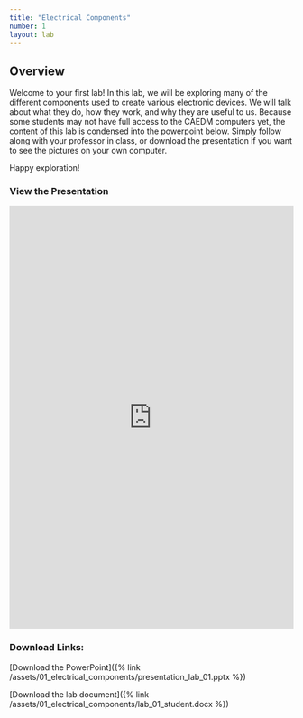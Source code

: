 ```yaml
---
title: "Electrical Components"
number: 1 
layout: lab
---
```


<!-- There is no dynamic figures script on this page, as there are no elements. If you add elements, please go to another page and copy the notice and script at the top and bottom of the page, to keep the formatting of figures consistent. -->

## Overview

Welcome to your first lab! In this lab, we will be exploring many of the different components used to create various electronic devices. We will talk about what they do, how they work, and why they are useful to us. Because some students may not have full access to the CAEDM computers yet, the content of this lab is condensed into the powerpoint below. Simply follow along with your professor in class, or download the presentation if you want to see the pictures on your own computer.

Happy exploration!

### View the Presentation

<!-- INSERT THE PRESENTATION EMBED -->
<div style="display: flex; justify-content: center;">
    <iframe src="https://docs.google.com/presentation/d/1O_nh7TUPZn9WJS3je9LGEc88SWYenw7M/embed?start=false&loop=false&delayms=3000" 
            frameborder="0" 
            width="1280" 
            height="749" 
            allowfullscreen="true" 
            mozallowfullscreen="true" 
            webkitallowfullscreen="true">
    </iframe>
</div>


### Download Links:

[Download the PowerPoint]({% link /assets/01_electrical_components/presentation_lab_01.pptx %})

[Download the lab document]({% link /assets/01_electrical_components/lab_01_student.docx %})
